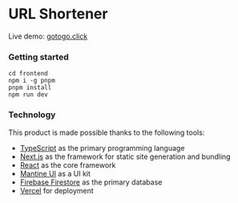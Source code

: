 # URL Shortener

Live demo: <a href="https://gotogo.click">gotogo.click</a>

### Getting started

```shell
cd frontend
npm i -g pnpm
pnpm install
npm run dev
```

### Technology

This product is made possible thanks to the following tools:

* <a href="https://www.typescriptlang.org">TypeScript</a> as the primary programming language
* <a href="https://nextjs.org">Next.js</a> as the framework for static site generation and bundling
* <a href="https://reactjs.org">React</a> as the core framework
* <a href="https://mantine.dev">Mantine UI</a> as a UI kit
* <a href="https://firebase.google.com/products/firestore">Firebase Firestore</a> as the primary database
* <a href="https://vercel.com">Vercel</a> for deployment

